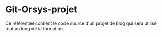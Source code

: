 # Git-Orsys-projet
Ce référentiel contient le code source d'un projet de blog qui sera utilisé tout au long de la formation.
